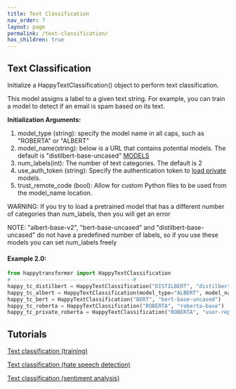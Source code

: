 ```yaml
---
title: Text Classification
nav_order: 7
layout: page
permalink: /text-classification/
has_children: true
---
```


## Text Classification

Initialize a HappyTextClassification() object to perform text classification. 

This model assigns a label to a given text string. For example, you can train a model to 
detect if an email is spam based on its text. 


**Initialization Arguments:** 
1. model_type (string):  specify the model name in all caps, such as "ROBERTA" or "ALBERT"
2. model_name(string): below is a URL that contains potential models. The default is "distilbert-base-uncased"
       [MODELS](https://huggingface.co/models?filter=text-classification)
3. num_labels(int): The number of text categories. The default is 2 
4. use_auth_token (string): Specify the authentication token to 
   [load private](https://huggingface.co/transformers/model_sharing.html) models. 
5. trust_remote_code (bool): Allow for custom Python files to be used from the model_name location.   


WARNING: If you try to load a pretrained model that has a different number of categories 
than num_labels, then you will get an error 

NOTE: "albert-base-v2", "bert-base-uncased" and "distilbert-base-uncased" do not have a predefined 
number of labels, so if you use these models you can set num_labels freely 


#### Example 2.0:
```python
from happytransformer import HappyTextClassification
# --------------------------------------#
happy_tc_distilbert = HappyTextClassification("DISTILBERT", "distilbert-base-uncased", num_labels=2)  # default 
happy_tc_albert = HappyTextClassification(model_type="ALBERT", model_name="albert-base-v2")
happy_tc_bert = HappyTextClassification("BERT", "bert-base-uncased")
happy_tc_roberta = HappyTextClassification("ROBERTA", "roberta-base")
happy_tc_private_roberta = HappyTextClassification("ROBERTA", "user-repo/roberta-base", use_auth_token="123abc")

```

## Tutorials 

[Text classification (training)](https://www.vennify.ai/train-text-classification-transformers/) 

[Text classification (hate speech detection)](https://youtu.be/jti2sPQYzeQ) 

[Text classification (sentiment analysis)](https://youtu.be/Ew72EAgM7FM)
